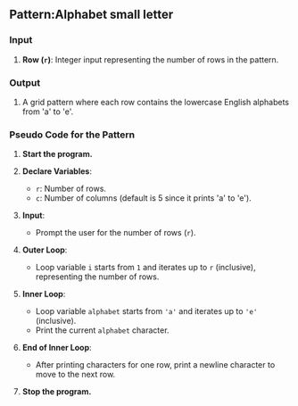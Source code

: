 ## Pattern:Alphabet small letter

### Input
1. **Row (`r`)**: Integer input representing the number of rows in the pattern.

### Output
1. A grid pattern where each row contains the lowercase English alphabets from 'a' to 'e'.

### Pseudo Code for the Pattern

1. **Start the program.**

2. **Declare Variables**:
   - `r`: Number of rows.
   - `c`: Number of columns (default is 5 since it prints 'a' to 'e').

3. **Input**:
   - Prompt the user for the number of rows (`r`).

4. **Outer Loop**:
   - Loop variable `i` starts from `1` and iterates up to `r` (inclusive), representing the number of rows.

5. **Inner Loop**:
   - Loop variable `alphabet` starts from `'a'` and iterates up to `'e'` (inclusive).
   - Print the current `alphabet` character.

6. **End of Inner Loop**:
   - After printing characters for one row, print a newline character to move to the next row.

7. **Stop the program.**
